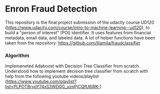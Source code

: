 # Enron Fraud Detection

This repository is the final project submission of the udacity course UD120 (https://www.udacity.com/course/intro-to-machine-learning--ud120), to build a "person of interest" (POI) identifier. It uses features from financial metadata, email data, and labeled data. A lot of helper functions have been taken from the repository: https://github.com/lilamila/fraudclassifier

### Algorithm

Implemeneted Adaboost with Decision Tree Classifier from scratch.<br/>Understood how to implement decision tree classifier from scratch with help from the following youtube videos/playlist (https://www.youtube.com/playlist?list=PLPOTBrypY74xS3WD0G_uzqPjCQfU6IRK-).